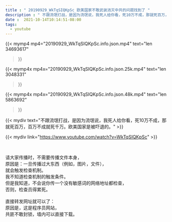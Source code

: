 ```yaml
---
title : " 20190929_WkTqSIQKpSc 欧美国家不敢武装消灭中共的问题找到了 "
description : " 不跟流氓打战，是因为流氓说，我死人给你看，死10万不成，那就死百万，百万不成就死千万。欧美国家是被吓退的。 "
date :  2021-10-14T10:14:51-08:00
tags:
  - youtube
---
```


{{< mymp4 mp4="20190929_WkTqSIQKpSc.info.json.mp4" 
text="len 34693617"
>}}

{{< mymp4x  mp4x="20190929_WkTqSIQKpSc.info.json.25k.mp4"
text="len 3048331"
>}}

{{< mymp4x  mp4x="20190929_WkTqSIQKpSc.info.json.48k.mp4"
text="len 5863692"
>}}


{{< mydiv text="不跟流氓打战，是因为流氓说，我死人给你看，死10万不成，那就死百万，百万不成就死千万。欧美国家是被吓退的。" >}}
<br>

{{< mydiv link="https://www.youtube.com/watch?v=WkTqSIQKpSc" >}}


<br>

请大家传播时，不需要传播文件本身，<br>
原因是：一旦传播过大东西（例如，图片，文件），<br>
就会触发检查机制。<br>
我不知道检查机制的触发条件。<br>
但是我知道，不会说你传一个没有敏感词的网络地址都检查，<br>
否则，检查员得累死。<br><br>
直接转发网址就可以了：<br>
原因是，这是程序员网站，<br>
共匪不敢封锁，墙内可以直接下载。


